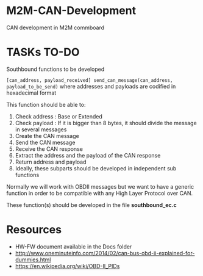 # M2M-CAN-Development
CAN development in M2M commboard

# TASKs TO-DO

Southbound functions to be developed

`[can_address, payload_received] send_can_message(can_address, payload_to_be_send)`
where addresses and payloads are codified in hexadecimal format

This function should be able to:

1. Check address : Base or Extended
2. Check payload : If it is bigger than 8 bytes, it should divide the message in several messages
3. Create the CAN message
4. Send the CAN message
5. Receive the CAN response
6. Extract the address and the payload of the CAN response
7. Return address and payload
8. Ideally, these subparts should be developed in independent sub functions

Normally we will work with OBDII messages but we want to have a generic function in order to be compatible with any High Layer Protocol over CAN.

These function(s) should be developed in the file **southbound_ec.c**

# Resources

* HW-FW document available in the Docs folder
* http://www.oneminuteinfo.com/2014/02/can-bus-obd-ii-explained-for-dummies.html
* https://en.wikipedia.org/wiki/OBD-II_PIDs
